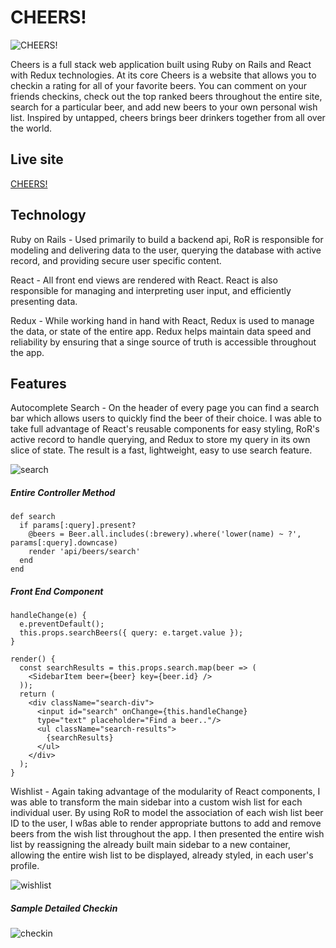 # CHEERS!

![CHEERS!](http://s3-us-east-2.amazonaws.com/cheers-the-app/beers/images/000/000/809/original/Screen_Shot_2017-10-28_at_4.20.51_PM.png?1509635721)

Cheers is a full stack web application built using Ruby on Rails and React with Redux technologies. At its core Cheers is a website that allows you to checkin a rating for all of your favorite beers. You can comment on your friends checkins, check out the top ranked beers throughout the entire site, search for a particular beer, and add new beers to your own personal wish list. Inspired by untapped, cheers brings beer drinkers together from all over the world.

## Live site

[CHEERS!](http://cheers-the-app.herokuapp.com/#/)

## Technology

Ruby on Rails - Used primarily to build a backend api, RoR is responsible for modeling and delivering data to the user, querying the database with active record, and providing secure user specific content.

React - All front end views are rendered with React. React is also responsible for managing and interpreting user input, and efficiently presenting data.

Redux - While working hand in hand with React, Redux is used to manage the data, or state of the entire app. Redux helps maintain data speed and reliability by ensuring that a singe source of truth is accessible throughout the app.

## Features

Autocomplete Search - On the header of every page you can find a search bar which allows users to quickly find the beer of their choice. I was able to take full advantage of React's reusable components for easy styling, RoR's active record to handle querying, and Redux to store my query in its own slice of state. The result is a fast, lightweight, easy to use search feature.

![search](https://media.giphy.com/media/xT0CyETpgzOy8GtESk/giphy.gif)

##### Entire Controller Method
```
def search
  if params[:query].present?
    @beers = Beer.all.includes(:brewery).where('lower(name) ~ ?', params[:query].downcase)
    render 'api/beers/search'
  end
end
```

##### Front End Component
```
handleChange(e) {
  e.preventDefault();
  this.props.searchBeers({ query: e.target.value });
}

render() {
  const searchResults = this.props.search.map(beer => (
    <SidebarItem beer={beer} key={beer.id} />
  ));
  return (
    <div className="search-div">
      <input id="search" onChange={this.handleChange}
      type="text" placeholder="Find a beer.."/>
      <ul className="search-results">
        {searchResults}
      </ul>
    </div>
  );
}
```

Wishlist - Again taking advantage of the modularity of React components, I was able to transform the main sidebar into a custom wish list for each individual user. By using RoR to model the association of each wish list beer ID to the user, I wßas able to render appropriate buttons to add and remove beers from the wish list throughout the app. I then presented the entire wish list by reassigning the already built main sidebar to a new container, allowing the entire wish list to be displayed, already styled, in each user's profile.


![wishlist](https://media.giphy.com/media/3ohjUR9glmQosNITgk/giphy.gif)

##### Sample Detailed Checkin
![checkin](https://s3.us-east-2.amazonaws.com/cheers-the-app/checkinshow.png)
